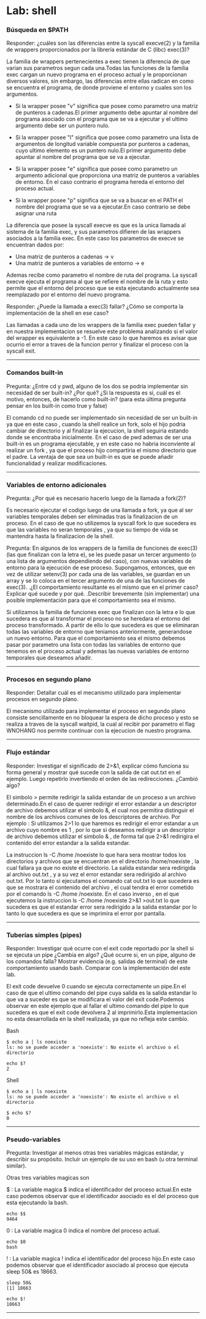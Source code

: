 # Lab: shell

### Búsqueda en $PATH

Responder: ¿cuáles son las diferencias entre la syscall execve(2) y la familia de wrappers proporcionados por la librería estándar de C (libc) exec(3)?

La familia de wrappers pertenecientes a exec tienen la diferencia de que varian sus
parametros segun cada una.Todas las funciones de la familia exec cargan un nuevo programa
en el proceso actual y le proporcionan diversos valores, sin embargo, las diferencias entre 
ellas radican en como se encuentra el programa, de donde proviene el entorno y cuales son los
argumentos.

- Si la wrapper posee "v" significa que posee como parametro una matriz de punteros a cadenas.El primer argumento debe apuntar al nombre del programa asociado con el programa que se va a ejecutar y el ultimo argumento debe ser un puntero nulo.

- Si la wrapper posee "l" significa que posee como parametro una lista de argumentos de
longitud variable compuesta por punteros a cadenas, cuyo ultimo elemento es un puntero
nulo.El primer argumento debe apuntar al nombre del programa que se va a ejecutar.

- Si la wrapper posee "e" significa que posee como parametro un argumento adicional que
proporciona una matriz de punteros a variables de entorno. En el caso contrario el programa hereda el
entorno del proceso actual.

- Si la wrapper posee "p" significa que se va a buscar en el PATH el nombre del programa
que se va a ejecutar.En caso contrario se debe asignar una ruta

La diferencia que posee la syscall execve es que es la unica llamada al sistema de la familia exec, y sus parametros difieren de las wrappers asociados a la familia exec. En este caso los parametros de execve se encuentran dados por:

- Una matriz de punteros a cadenas -> v
- Una matriz de punteros a variables de entorno -> e

Ademas recibe como parametro el nombre de ruta del programa. La syscall execve ejecuta el programa al que se refiere el nombre de la ruta y esto permite que el entorno del proceso que se esta ejecutando actualmente sea reemplazado por el entorno del nuevo programa.


Responder: ¿Puede la llamada a exec(3) fallar? ¿Cómo se comporta la implementación de la shell en ese caso?

Las llamadas a cada uno de los wrappers de la familia exec pueden fallar y en nuestra implementacion se resuelve este problema analizando si el valor del wrapper es equivalente a -1. En este caso lo que haremos es avisar que ocurrio el error a traves de la funcion perror y finalizar el proceso con la syscall exit.

---

### Comandos built-in


Pregunta: ¿Entre cd y pwd, alguno de los dos se podría implementar sin necesidad de ser built-in? ¿Por qué? ¿Si la respuesta es sí, cuál es el motivo, entonces, de hacerlo como built-in? (para esta última pregunta pensar en los built-in como true y false)

El comando cd no puede ser implementado sin necesidad de ser un built-in ya que en este caso , cuando la shell realice un fork, solo el hijo podria cambiar de directorio  y al finalizar la ejecucion, la shell seguiria estando donde se encontraba inicialmente. En el caso de pwd ademas de ser una built-in es un programa ejecutable, y en este caso no habria inconviente al realizar un fork , ya que el proceso hijo compartiria el mismo directorio que el padre. La ventaja de que sea un built-in es que se puede añadir funcionalidad y realizar modificaciones.


---

### Variables de entorno adicionales

Pregunta: ¿Por qué es necesario hacerlo luego de la llamada a fork(2)?

Es necesario ejecutar el codigo luego de una llamada a fork, ya que al ser variables temporales deben ser eliminadas tras la finalizacion de un proceso. En el caso de que no utilizemos la syscall fork lo que sucedera es que las variables no seran temporales , ya que su tiempo de vida se mantendra hasta la finalizacion de la shell.

Pregunta: En algunos de los wrappers de la familia de funciones de exec(3) (las que finalizan con la letra e), se les puede pasar un tercer argumento (o una lista de argumentos dependiendo del caso), con nuevas variables de entorno para la ejecución de ese proceso. Supongamos, entonces, que en vez de utilizar setenv(3) por cada una de las variables, se guardan en un array y se lo coloca en el tercer argumento de una de las funciones de exec(3).
.¿El comportamiento resultante es el mismo que en el primer caso? Explicar qué sucede y por qué.
.Describir brevemente (sin implementar) una posible implementación para que el comportamiento sea el mismo.

Si utilizamos la familia de funciones exec que finalizan con la letra e lo que sucedera es que al transformar el proceso no se heredara el entorno del proceso transformado. A partir de ello lo que sucedera es que se eliminaran todas las variables de entorno que teniamos anteriormente, generandose un nuevo entorno. Para que el comportamiento sea el mismo debemos pasar por parametro una lista con todas las variables de entorno que tenemos en el proceso actual y ademas las nuevas variables de entorno temporales que deseamos añadir.

---

### Procesos en segundo plano

Responder: Detallar cuál es el mecanismo utilizado para implementar procesos en segundo plano.

El mecanismo utilizado para implementar el proceso en segundo plano consiste sencillamente en no bloquear la espera de dicho proceso y esto se realiza a traves de la syscall waitpid, la cual al recibir por parametro el flag WNOHANG nos permite continuar con la ejecucion de nuestro programa.

---

### Flujo estándar

Responder: Investigar el significado de 2>&1, explicar cómo funciona su forma general y mostrar qué sucede con la salida de cat out.txt en el ejemplo. Luego repetirlo invertiendo el orden de las redirecciones. ¿Cambió algo?

El simbolo > permite redirigir la salida estandar de un proceso a un archivo determinado.En el caso de querer redirigir el error estandar a un descriptor de archivo debemos utilizar el simbolo &, el cual nos permitira distinguir el nombre de los archivos comunes de los descriptores de archivo. Por ejemplo :
Si utilizamos 2>1 lo que haremos es redirigir el error estandar a un archivo cuyo nombre es 1 , por lo que si deseamos redirigir a un descriptor de archivo debemos utilizar el simbolo & , de forma tal que 2>&1 redirigira el contenido del error estandar a la salida estandar.

La instruccion ls -C /home /noexiste lo que hara sera mostrar todos los directorios y archivos que se encuentran en el directorio /home/noexiste , la cual fallara ya que no existe el directorio. La salida estandar sera redirigida al archivo out.txt , y a su vez el error estandar sera redirigido al archivo out.txt. Por lo tanto si ejecutamos el comando cat out.txt lo que sucedera es que se mostrara el contenido del archivo , el cual tendra el error cometido por el comando ls -C /home /noexiste. En el caso inverso , en el que ejecutemos la instruccion ls -C /home /noexiste 2>&1 >out.txt lo que sucedera es que el estandar error sera redirigido a la salida estandar por lo tanto lo que sucedera es que se imprimira el error por pantalla.

---

### Tuberías simples (pipes)

Responder: Investigar qué ocurre con el exit code reportado por la shell si se ejecuta un pipe ¿Cambia en algo? ¿Qué ocurre si, en un pipe, alguno de los comandos falla? Mostrar evidencia (e.g. salidas de terminal) de este comportamiento usando bash. Comparar con la implementación del este lab.

El exit code devuelve 0 cuando se ejecuta correctamente un pipe.En el caso de que el ultimo comando del pipe cuya salida es la salida estandar lo que va a suceder es que se modificara el valor del exit code.Podemos observar en este ejemplo que al fallar el ultimo comando del pipe lo que sucedera es que el exit code devolvera 2 al imprimirlo.Esta implementacion no esta desarrollada en la shell realizada, ya que no refleja este cambio.

Bash

    $ echo a | ls noexiste
    ls: no se puede acceder a 'noexiste': No existe el archivo o el directorio

    echo $?
    2

Shell 

    $ echo a | ls noexiste
    ls: no se puede acceder a 'noexiste': No existe el archivo o el directorio

    $ echo $?
    0




---

### Pseudo-variables

Pregunta: Investigar al menos otras tres variables mágicas estándar, y describir su propósito. Incluir un ejemplo de su uso en bash (u otra terminal similar).

Otras tres variables magicas son 

\$ : La variable magica $ indica el identificador del proceso actual.En este caso podemos observar que el identificador asociado es el del proceso que esta ejecutando la bash.

    echo $$
    9464

0 : La variable magica 0 indica el nombre del proceso actual.

    echo $0
    bash

! : La variable magica ! indica el identificador del proceso hijo.En este caso podemos observar que el identificador asociado al proceso que ejecuta sleep 50& es 18663.

    sleep 50&
    [1] 18663

    echo $!
    18663



---


